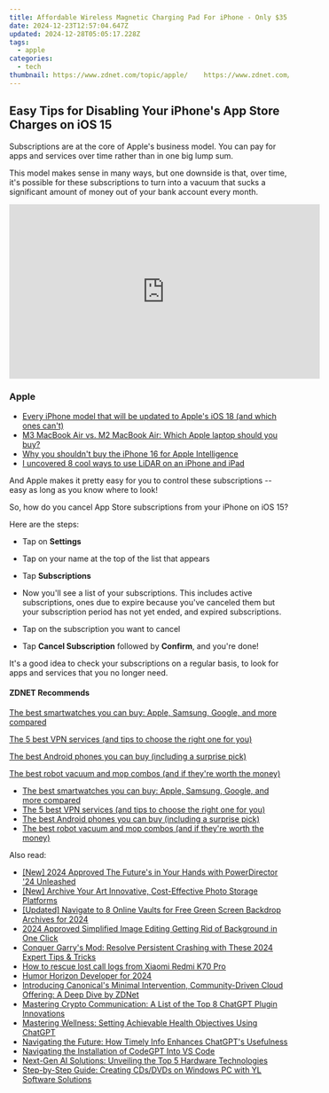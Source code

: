 ```yaml
---
title: Affordable Wireless Magnetic Charging Pad For iPhone - Only $35!
date: 2024-12-23T12:57:04.647Z
updated: 2024-12-28T05:05:17.228Z
tags:
  - apple
categories:
  - tech
thumbnail: https://www.zdnet.com/topic/apple/    https://www.zdnet.com/a/img/resize/6f20fa63fe11b489a85e1adb17e19fbcac274663/2023/11/20/c8c0a1a6-5b69-48a1-aa05-d02d98b2ad48/stack-social-mag-charger.jpg?width=170&height=96&fit=crop&auto=webp
---
```


## Easy Tips for Disabling Your iPhone's App Store Charges on iOS 15

Subscriptions are at the core of Apple's business model. You can pay for apps and services over time rather than in one big lump sum. 

This model makes sense in many ways, but one downside is that, over time, it's possible for these subscriptions to turn into a vacuum that sucks a significant amount of money out of your bank account every month. 

<!-- affiliate ads begin -->
<iframe width="560" height="315" src="https://www.youtube.com/embed/2NU63YqpVqw?si=uoJs0-nZYAkILqXx" title="YouTube video player" frameborder="0" allow="accelerometer; autoplay; clipboard-write; encrypted-media; gyroscope; picture-in-picture; web-share" referrerpolicy="strict-origin-when-cross-origin" allowfullscreen></iframe>
<!-- affiliate ads end -->

### Apple

* [Every iPhone model that will be updated to Apple's iOS 18 (and which ones can't)](https://www.zdnet.com/article/every-iphone-model-compatible-with-apples-ios-18-and-which-ones-arent/)
* [M3 MacBook Air vs. M2 MacBook Air: Which Apple laptop should you buy?](https://www.zdnet.com/article/m3-macbook-air-vs-m2-macbook-air/)
* [Why you shouldn't buy the iPhone 16 for Apple Intelligence](https://www.zdnet.com/article/why-you-shouldnt-buy-the-iphone-16-for-apple-intelligence/)
* [I uncovered 8 cool ways to use LiDAR on an iPhone and iPad](https://www.zdnet.com/article/i-uncovered-8-cool-ways-to-use-lidar-on-an-iphone-and-ipad/)

And Apple makes it pretty easy for you to control these subscriptions -- easy as long as you know where to look! 

So, how do you cancel App Store subscriptions from your iPhone on iOS 15? 

Here are the steps: 

* Tap on **Settings**
* Tap on your name at the top of the list that appears
* Tap **Subscriptions**
* Now you'll see a list of your subscriptions. This includes active subscriptions, ones due to expire because you've canceled them but your subscription period has not yet ended, and expired subscriptions.

* Tap on the subscription you want to cancel
* Tap **Cancel Subscription** followed by **Confirm**, and you're done!

It's a good idea to check your subscriptions on a regular basis, to look for apps and services that you no longer need.

#### **ZDNET** Recommends

[The best smartwatches you can buy: Apple, Samsung, Google, and more compared](https://www.zdnet.com/article/best-smartwatch/ "The best smartwatches you can buy: Apple, Samsung, Google, and more compared")

[The 5 best VPN services (and tips to choose the right one for you)](https://www.zdnet.com/article/best-vpn/ "The 5 best VPN services (and tips to choose the right one for you)")

[The best Android phones you can buy (including a surprise pick)](https://www.zdnet.com/article/best-android-phone/ "The best Android phones you can buy (including a surprise pick)")

[The best robot vacuum and mop combos (and if they're worth the money)](https://www.zdnet.com/article/best-robot-vacuum-mop/ "The best robot vacuum and mop combos (and if they're worth the money)")

* [The best smartwatches you can buy: Apple, Samsung, Google, and more compared](https://www.zdnet.com/article/best-smartwatch/ "The best smartwatches you can buy: Apple, Samsung, Google, and more compared")
* [The 5 best VPN services (and tips to choose the right one for you)](https://www.zdnet.com/article/best-vpn/ "The 5 best VPN services (and tips to choose the right one for you)")
* [The best Android phones you can buy (including a surprise pick)](https://www.zdnet.com/article/best-android-phone/ "The best Android phones you can buy (including a surprise pick)")
* [The best robot vacuum and mop combos (and if they're worth the money)](https://www.zdnet.com/article/best-robot-vacuum-mop/ "The best robot vacuum and mop combos (and if they're worth the money)")

<ins class="adsbygoogle"
     style="display:block"
     data-ad-format="autorelaxed"
     data-ad-client="ca-pub-7571918770474297"
     data-ad-slot="1223367746"></ins>

<ins class="adsbygoogle"
     style="display:block"
     data-ad-client="ca-pub-7571918770474297"
     data-ad-slot="8358498916"
     data-ad-format="auto"
     data-full-width-responsive="true"></ins>

<span class="atpl-alsoreadstyle">Also read:</span>
<div><ul>
<li><a href="https://fox-glue.techidaily.com/new-2024-approved-the-futures-in-your-hands-with-powerdirector-24-unleashed/"><u>[New] 2024 Approved The Future's in Your Hands with PowerDirector '24 Unleashed</u></a></li>
<li><a href="https://fox-access.techidaily.com/new-archive-your-art-innovative-cost-effective-photo-storage-platforms/"><u>[New] Archive Your Art Innovative, Cost-Effective Photo Storage Platforms</u></a></li>
<li><a href="https://youtube-webster.techidaily.com/ed-navigate-to-8-online-vaults-for-free-green-screen-backdrop-archives-for-2024/"><u>[Updated] Navigate to 8 Online Vaults for Free Green Screen Backdrop Archives for 2024</u></a></li>
<li><a href="https://extra-guidance.techidaily.com/2024-approved-simplified-image-editing-getting-rid-of-background-in-one-click/"><u>2024 Approved Simplified Image Editing Getting Rid of Background in One Click</u></a></li>
<li><a href="https://program-issues.techidaily.com/1723006167382-conquer-garrys-mod-resolve-persistent-crashing-with-these-2024-expert-tips-and-tricks/"><u>Conquer Garry's Mod: Resolve Persistent Crashing with These 2024 Expert Tips & Tricks</u></a></li>
<li><a href="https://blog-min.techidaily.com/how-to-rescue-lost-call-logs-from-xiaomi-redmi-k70-pro-by-fonelab-android-recover-call-logs/"><u>How to rescue lost call logs from Xiaomi Redmi K70 Pro</u></a></li>
<li><a href="https://some-techniques.techidaily.com/humor-horizon-developer-for-2024/"><u>Humor Horizon Developer for 2024</u></a></li>
<li><a href="https://some-tips.techidaily.com/introducing-canonicals-minimal-intervention-community-driven-cloud-offering-a-deep-dive-by-zdnet/"><u>Introducing Canonical's Minimal Intervention, Community-Driven Cloud Offering: A Deep Dive by ZDNet</u></a></li>
<li><a href="https://tech-haven.techidaily.com/mastering-crypto-communication-a-list-of-the-top-8-chatgpt-plugin-innovations/"><u>Mastering Crypto Communication: A List of the Top 8 ChatGPT Plugin Innovations</u></a></li>
<li><a href="https://tech-haven.techidaily.com/mastering-wellness-setting-achievable-health-objectives-using-chatgpt/"><u>Mastering Wellness: Setting Achievable Health Objectives Using ChatGPT</u></a></li>
<li><a href="https://tech-haven.techidaily.com/navigating-the-future-how-timely-info-enhances-chatgpts-usefulness/"><u>Navigating the Future: How Timely Info Enhances ChatGPT's Usefulness</u></a></li>
<li><a href="https://tech-haven.techidaily.com/navigating-the-installation-of-codegpt-into-vs-code/"><u>Navigating the Installation of CodeGPT Into VS Code</u></a></li>
<li><a href="https://tech-haven.techidaily.com/next-gen-ai-solutions-unveiling-the-top-5-hardware-technologies/"><u>Next-Gen AI Solutions: Unveiling the Top 5 Hardware Technologies</u></a></li>
<li><a href="https://fox-making.techidaily.com/step-by-step-guide-creating-cdsdvds-on-windows-pc-with-yl-software-solutions/"><u>Step-by-Step Guide: Creating CDs/DVDs on Windows PC with YL Software Solutions</u></a></li>
</ul></div>

